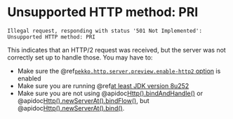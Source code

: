 # Unsupported HTTP method: PRI

```
Illegal request, responding with status '501 Not Implemented': Unsupported HTTP method: PRI
```

This indicates that an HTTP/2 request was received, but the server was not
correctly set up to handle those. You may have to:

* Make sure the @ref[`pekko.http.server.preview.enable-http2` option](../server-side/http2.md#enable-http-2-support) is enabled
* Make sure you are running @ref[at least JDK version 8u252](../server-side/http2.md)
* Make sure you are not using @apidoc[Http().bindAndHandle()](Http$) or @apidoc[Http().newServerAt().bindFlow()](ServerBuilder), but @apidoc[Http().newServerAt().bind()](ServerBuilder).
